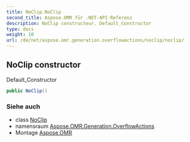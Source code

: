 ```yaml
---
title: NoClip.NoClip
second_title: Aspose.OMR für .NET-API-Referenz
description: NoClip constructeur. Default_Constructor
type: docs
weight: 10
url: /de/net/aspose.omr.generation.overflowactions/noclip/noclip/
---
```

## NoClip constructor

Default_Constructor

```csharp
public NoClip()
```

### Siehe auch

* class [NoClip](../)
* namensraum [Aspose.OMR.Generation.OverflowActions](../../noclip/)
* Montage [Aspose.OMR](../../../)


